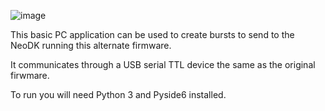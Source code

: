 ![image](https://github.com/user-attachments/assets/8ef71b16-ae78-4f1d-b284-6611cb648f99)

This basic PC application can be used to create bursts to send to the NeoDK running this alternate firmware.

It communicates through a USB serial TTL device the same as the original firwmare.

To run you will need Python 3 and Pyside6 installed. 
